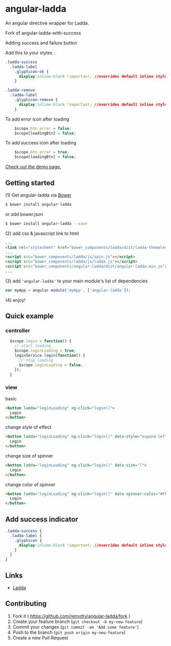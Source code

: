 # angular-ladda

An angular directive wrapper for Ladda.

Fork of angular-ladda-with-success

Adding success and failure button

Add this to your styles : 

```css
.ladda-success
  .ladda-label
	.glyphicon-ok {
	  display:inline-block !important; //overrides default inline style
	}

.ladda-remove
  .ladda-label
	.glyphicon-remove {
	  display:inline-block !important; //overrides default inline style
	}
```

To add error icon after loading

```javascript
    $scope.btn_error = false;
    $scope[loadingBtn] = false;
```

To add success icon after loading

```javascript
    $scope.btn_error = true;
    $scope[loadingBtn] = false;
```


[Check out the demo page.](http://remotty.github.io/angular-ladda)


## Getting started

(1) Get angular-ladda via [Bower](http://bower.io/)

```sh
$ bower install angular-ladda
```
or add bower.json
```sh
$ bower install angular-ladda --save
```

(2) add css & javascript link to html

```html
...
<link rel="stylesheet" href="bower_components/ladda/dist/ladda-themeless.min.css">
...
<script src="bower_components/ladda/js/spin.js"></script>
<script src="bower_components/ladda/js/ladda.js"></script>
<script src="bower_components/angular-ladda/dist/angular-ladda.min.js"></script>
...
```

(3) add `'angular-ladda'` to your main module's list of dependencies

```javascript
var myApp = angular.module('myApp', ['angular-ladda']);
```

(4) enjoy!

## Quick example

### controller

```javascript
  $scope.login = function() {
    // start loading
    $scope.loginLoading = true;
    loginService.login(function() {
      // stop loading
      $scope.loginLoading = false;
    });
  }
```

### view

basic

```html
<button ladda="loginLoading" ng-click="login()">
  Login
</button>
```

change style of effect

```html
<button ladda="loginLoading" ng-click="login()" data-style="expand-left">
  Login
</button>
```

change size of spinner

```html
<button ladda="loginLoading" ng-click="login()" data-size="l">
  Login
</button>
```

change color of spinner

```html
<button ladda="loginLoading" ng-click="login()" data-spinner-color="#FF0000">
  Login
</button>
```

## Add success indicator

````css
.ladda-success {
  .ladda-label {
	.glyphicon {
	  display:inline-block !important; //overrides default inline style
	}
  }
}
````

## Links

* [Ladda](http://lab.hakim.se/ladda/)

## Contributing

1. Fork it ( https://github.com/remotty/angular-ladda/fork )
2. Create your feature branch (`git checkout -b my-new-feature`)
3. Commit your changes (`git commit -am 'Add some feature'`)
4. Push to the branch (`git push origin my-new-feature`)
5. Create a new Pull Request
